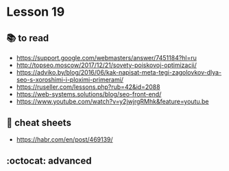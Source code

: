 # Lesson 19

<!-- ## :computer: to install
* []()
* []() -->

## :books: to read
* https://support.google.com/webmasters/answer/7451184?hl=ru
* http://topseo.moscow/2017/12/21/sovety-poiskovoj-optimizacii/
* https://adviko.by/blog/2016/06/kak-napisat-meta-tegi-zagolovkov-dlya-seo-s-xoroshimi-i-ploximi-primerami/
* https://ruseller.com/lessons.php?rub=42&id=2088
* https://web-systems.solutions/blog/seo-front-end/
* https://www.youtube.com/watch?v=y2jwjrgRMhk&feature=youtu.be

<!-- ## :notebook: documentation -->

## :pushpin: cheat sheets
* https://habr.com/en/post/469139/

## :octocat: advanced

<!-- ### Термины: -->


<!-- ## :house: homework -->


<!-- ## :nerd_face: in addition
* []()
* []() -->
